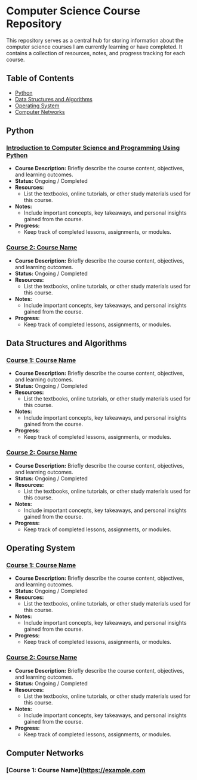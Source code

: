 # Computer Science Course Repository

This repository serves as a central hub for storing information about the computer science courses I am currently learning or have completed. It contains a collection of resources, notes, and progress tracking for each course.

## Table of Contents

- [Python](#python)
- [Data Structures and Algorithms](#data-structures-and-algorithms)
- [Operating System](#operating-system)
- [Computer Networks](#computer-networks)

## Python

### [Introduction to Computer Science and Programming Using Python](https://github.com/BlueDragn/online-courses/tree/main/Computer_Science/Python/Introduction%20to%20Computer%20Science%20and%20Programming%20Using%20Python)

- **Course Description:** Briefly describe the course content, objectives, and learning outcomes.
- **Status:** Ongoing / Completed
- **Resources:**
  - List the textbooks, online tutorials, or other study materials used for this course.
- **Notes:**
  - Include important concepts, key takeaways, and personal insights gained from the course.
- **Progress:**
  - Keep track of completed lessons, assignments, or modules.

### [Course 2: Course Name](https://example.com/course2)

- **Course Description:** Briefly describe the course content, objectives, and learning outcomes.
- **Status:** Ongoing / Completed
- **Resources:**
  - List the textbooks, online tutorials, or other study materials used for this course.
- **Notes:**
  - Include important concepts, key takeaways, and personal insights gained from the course.
- **Progress:**
  - Keep track of completed lessons, assignments, or modules.

## Data Structures and Algorithms

### [Course 1: Course Name](https://example.com/course3)

- **Course Description:** Briefly describe the course content, objectives, and learning outcomes.
- **Status:** Ongoing / Completed
- **Resources:**
  - List the textbooks, online tutorials, or other study materials used for this course.
- **Notes:**
  - Include important concepts, key takeaways, and personal insights gained from the course.
- **Progress:**
  - Keep track of completed lessons, assignments, or modules.

### [Course 2: Course Name](https://example.com/course4)

- **Course Description:** Briefly describe the course content, objectives, and learning outcomes.
- **Status:** Ongoing / Completed
- **Resources:**
  - List the textbooks, online tutorials, or other study materials used for this course.
- **Notes:**
  - Include important concepts, key takeaways, and personal insights gained from the course.
- **Progress:**
  - Keep track of completed lessons, assignments, or modules.

## Operating System

### [Course 1: Course Name](https://example.com/course5)

- **Course Description:** Briefly describe the course content, objectives, and learning outcomes.
- **Status:** Ongoing / Completed
- **Resources:**
  - List the textbooks, online tutorials, or other study materials used for this course.
- **Notes:**
  - Include important concepts, key takeaways, and personal insights gained from the course.
- **Progress:**
  - Keep track of completed lessons, assignments, or modules.

### [Course 2: Course Name](https://example.com/course6)

- **Course Description:** Briefly describe the course content, objectives, and learning outcomes.
- **Status:** Ongoing / Completed
- **Resources:**
  - List the textbooks, online tutorials, or other study materials used for this course.
- **Notes:**
  - Include important concepts, key takeaways, and personal insights gained from the course.
- **Progress:**
  - Keep track of completed lessons, assignments, or modules.

## Computer Networks

### [Course 1: Course Name](https://example.com
